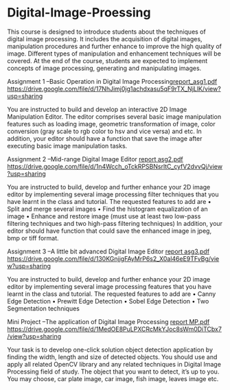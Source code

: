 # Digital-Image-Proessing
This course is designed to introduce students about the techniques of digital image processing. It includes the acquisition of digital images, manipulation procedures and further enhance to improve the high quality of image. Different types of manipulation and enhancement techniques will be covered. At the end of the course, students are expected to implement concepts of image processing, generating and manipulating images.



Assignment 1 –Basic Operation in Digital Image Processing[report_asg1.pdf](https://github.com/kitkatlky/Digital-Image-Proessing/files/7598703/report_asg1.pdf)
https://drive.google.com/file/d/17NhJimj0jg1achdxasu5qF9rTX_NjLlK/view?usp=sharing

You are instructed to build and develop an interactive 2D Image Manipulation Editor. The editor comprises several basic image manipulation features such as loading image, geometric transformation of image, color conversion (gray scale to rgb color to hsv and vice versa) and etc. In addition, your editor should have a function that save the image after executing basic image manipulation tasks.




Assignment 2 –Mid-range Digital Image Editor [report asg2.pdf](https://github.com/kitkatlky/Digital-Image-Proessing/files/7598710/report.asg2.pdf)
https://drive.google.com/file/d/1n4Wcch_oTckRPSBNsrltC_cyfV2dvvQj/view?usp=sharing

You are instructed to build, develop and further enhance your 2D image editor by implementing several image processing filter techniques that you have learnt in the class and tutorial. The requested features to add are
      • Split and merge several images
      • Find the histogram equalization of an image
      • Enhance and restore image (must use at least two low-pass filtering techniques and two high-pass filtering techniques)
In addition, your editor should have function that could save the enhanced image in jpeg, bmp or tiff format.



Assignment 3 –A little bit advanced Digital Image Editor [report asg3.pdf](https://github.com/kitkatlky/Digital-Image-Proessing/files/7598712/report.asg3.pdf)
https://drive.google.com/file/d/130KGnjjgFAyMrP6s2_X0al46eE9TFvBg/view?usp=sharing

You are instructed to build, develop and further enhance your 2D image editor by implementing several image processing features that you have learnt in the class and tutorial. The requested features to add are
      • Canny Edge Detection
      • Prewitt Edge Detection
      • Sobel Edge Detection
      • Two Segmentation techniques



Mini Project –The application of Digital Image Processing [report MP.pdf](https://github.com/kitkatlky/Digital-Image-Proessing/files/7598716/report.MP.pdf)
https://drive.google.com/file/d/1MedOE8PuLPXCRcMkYJoc8sWm0DiTCbx7/view?usp=sharing

Your task is to develop one-click solution object detection application by finding the width, length and size of detected objects. You should use and apply all related OpenCV library and any related techniques in Digital Image Processing field of study. The object that you want to detect, it’s up to you. You may choose, car plate image, car image, fish image, leaves image etc.
